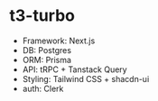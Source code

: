 # t3-turbo

- Framework: Next.js
- DB: Postgres
- ORM: Prisma
- API: tRPC + Tanstack Query
- Styling: Tailwind CSS + shacdn-ui
- auth: Clerk
